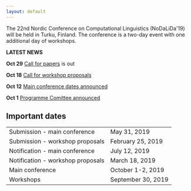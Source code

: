 ```yaml
---
layout: default
---
```


The 22nd Nordic Conference on Computational Linguistics (NoDaLiDa'19) will be held in Turku, Finland. The conference is a two-day event with one additional day of workshops.

<!-- Box -->
<div class="box">
  <p><b>LATEST NEWS</b></p>
  <p><b>Oct 29</b> <a href="cfp.html"> Call for papers</a> is out</p>
  <p><b>Oct 18</b> <a href="cfw.html"> Call for workshop proposals </a></p>
  <p><b>Oct 12</b> <a href="index.html#dates"> Main conference dates announced </a></p>
  <p><b>Oct 1</b> <a href="people.html"> Programme Comittee announced </a></p>
</div>

## Important dates <a id="dates"></a>

<div class="table-wrapper">
  <table>
    <tbody>
      <tr><td>Submission - main conference</td> <td> May 31, 2019 </td></tr>
      <tr><td>Submission - workshop proposals</td> <td> February 25, 2019 </td></tr>
      <tr><td>Notification - main conference</td> <td> July 12, 2019 </td></tr>
      <tr><td>Notification - workshop proposals</td> <td> March 18, 2019 </td></tr>
      <tr><td>Main conference</td> <td> October 1-2, 2019 </td></tr>
      <tr><td>Workshops</td> <td> September 30, 2019 </td></tr>
    </tbody>
  </table>
</div>
